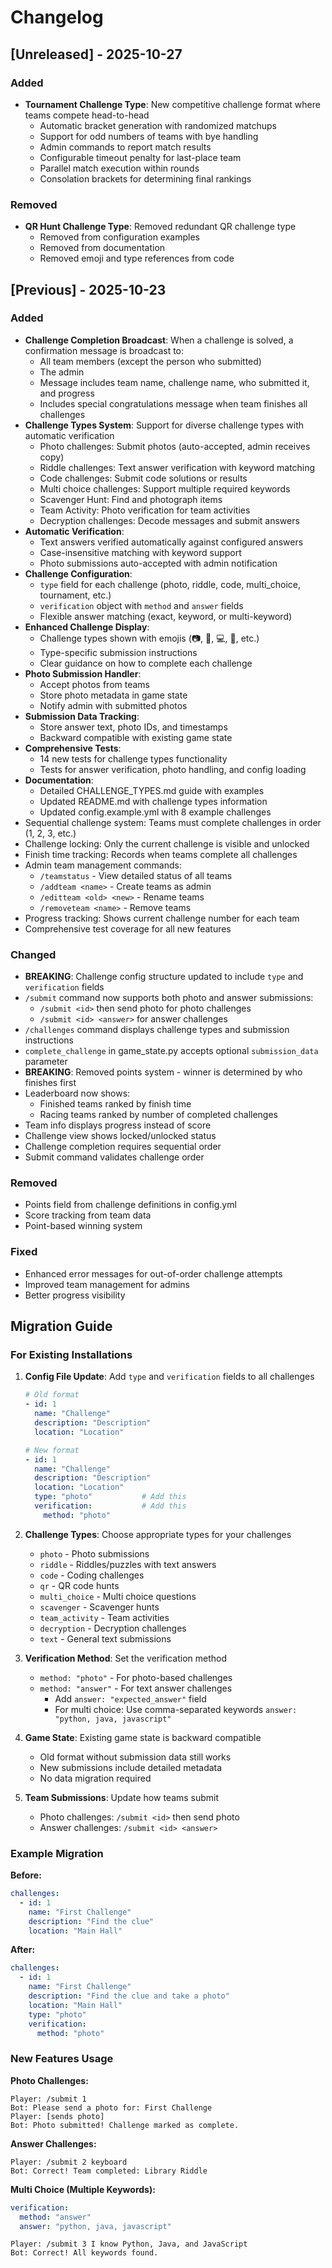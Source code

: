 # Changelog

## [Unreleased] - 2025-10-27

### Added
- **Tournament Challenge Type**: New competitive challenge format where teams compete head-to-head
  - Automatic bracket generation with randomized matchups
  - Support for odd numbers of teams with bye handling
  - Admin commands to report match results
  - Configurable timeout penalty for last-place team
  - Parallel match execution within rounds
  - Consolation brackets for determining final rankings

### Removed
- **QR Hunt Challenge Type**: Removed redundant QR challenge type
  - Removed from configuration examples
  - Removed from documentation
  - Removed emoji and type references from code

## [Previous] - 2025-10-23

### Added
- **Challenge Completion Broadcast**: When a challenge is solved, a confirmation message is broadcast to:
  - All team members (except the person who submitted)
  - The admin
  - Message includes team name, challenge name, who submitted it, and progress
  - Includes special congratulations message when team finishes all challenges
- **Challenge Types System**: Support for diverse challenge types with automatic verification
  - Photo challenges: Submit photos (auto-accepted, admin receives copy)
  - Riddle challenges: Text answer verification with keyword matching
  - Code challenges: Submit code solutions or results
  - Multi choice challenges: Support multiple required keywords
  - Scavenger Hunt: Find and photograph items
  - Team Activity: Photo verification for team activities
  - Decryption challenges: Decode messages and submit answers
- **Automatic Verification**: 
  - Text answers verified automatically against configured answers
  - Case-insensitive matching with keyword support
  - Photo submissions auto-accepted with admin notification
- **Challenge Configuration**:
  - `type` field for each challenge (photo, riddle, code, multi_choice, tournament, etc.)
  - `verification` object with `method` and `answer` fields
  - Flexible answer matching (exact, keyword, or multi-keyword)
- **Enhanced Challenge Display**:
  - Challenge types shown with emojis (📷, 🧩, 💻, 📱, etc.)
  - Type-specific submission instructions
  - Clear guidance on how to complete each challenge
- **Photo Submission Handler**: 
  - Accept photos from teams
  - Store photo metadata in game state
  - Notify admin with submitted photos
- **Submission Data Tracking**:
  - Store answer text, photo IDs, and timestamps
  - Backward compatible with existing game state
- **Comprehensive Tests**: 
  - 14 new tests for challenge types functionality
  - Tests for answer verification, photo handling, and config loading
- **Documentation**:
  - Detailed CHALLENGE_TYPES.md guide with examples
  - Updated README.md with challenge types information
  - Updated config.example.yml with 8 example challenges
- Sequential challenge system: Teams must complete challenges in order (1, 2, 3, etc.)
- Challenge locking: Only the current challenge is visible and unlocked
- Finish time tracking: Records when teams complete all challenges
- Admin team management commands:
  - `/teamstatus` - View detailed status of all teams
  - `/addteam <name>` - Create teams as admin
  - `/editteam <old> <new>` - Rename teams
  - `/removeteam <name>` - Remove teams
- Progress tracking: Shows current challenge number for each team
- Comprehensive test coverage for all new features

### Changed
- **BREAKING**: Challenge config structure updated to include `type` and `verification` fields
- `/submit` command now supports both photo and answer submissions:
  - `/submit <id>` then send photo for photo challenges
  - `/submit <id> <answer>` for answer challenges
- `/challenges` command displays challenge types and submission instructions
- `complete_challenge` in game_state.py accepts optional `submission_data` parameter
- **BREAKING**: Removed points system - winner is determined by who finishes first
- Leaderboard now shows:
  - Finished teams ranked by finish time
  - Racing teams ranked by number of completed challenges
- Team info displays progress instead of score
- Challenge view shows locked/unlocked status
- Challenge completion requires sequential order
- Submit command validates challenge order

### Removed
- Points field from challenge definitions in config.yml
- Score tracking from team data
- Point-based winning system

### Fixed
- Enhanced error messages for out-of-order challenge attempts
- Improved team management for admins
- Better progress visibility

## Migration Guide

### For Existing Installations

1. **Config File Update**: Add `type` and `verification` fields to all challenges
   ```yaml
   # Old format
   - id: 1
     name: "Challenge"
     description: "Description"
     location: "Location"
   
   # New format
   - id: 1
     name: "Challenge"
     description: "Description"
     location: "Location"
     type: "photo"           # Add this
     verification:           # Add this
       method: "photo"
   ```

2. **Challenge Types**: Choose appropriate types for your challenges
   - `photo` - Photo submissions
   - `riddle` - Riddles/puzzles with text answers
   - `code` - Coding challenges
   - `qr` - QR code hunts
   - `multi_choice` - Multi choice questions
   - `scavenger` - Scavenger hunts
   - `team_activity` - Team activities
   - `decryption` - Decryption challenges
   - `text` - General text submissions

3. **Verification Method**: Set the verification method
   - `method: "photo"` - For photo-based challenges
   - `method: "answer"` - For text answer challenges
     - Add `answer: "expected_answer"` field
     - For multi choice: Use comma-separated keywords `answer: "python, java, javascript"`

4. **Game State**: Existing game state is backward compatible
   - Old format without submission data still works
   - New submissions include detailed metadata
   - No data migration required

5. **Team Submissions**: Update how teams submit
   - Photo challenges: `/submit <id>` then send photo
   - Answer challenges: `/submit <id> <answer>`

### Example Migration

**Before:**
```yaml
challenges:
  - id: 1
    name: "First Challenge"
    description: "Find the clue"
    location: "Main Hall"
```

**After:**
```yaml
challenges:
  - id: 1
    name: "First Challenge"
    description: "Find the clue and take a photo"
    location: "Main Hall"
    type: "photo"
    verification:
      method: "photo"
```

### New Features Usage

**Photo Challenges:**
```
Player: /submit 1
Bot: Please send a photo for: First Challenge
Player: [sends photo]
Bot: Photo submitted! Challenge marked as complete.
```

**Answer Challenges:**
```
Player: /submit 2 keyboard
Bot: Correct! Team completed: Library Riddle
```

**Multi Choice (Multiple Keywords):**
```yaml
verification:
  method: "answer"
  answer: "python, java, javascript"
```
```
Player: /submit 3 I know Python, Java, and JavaScript
Bot: Correct! All keywords found.
```
